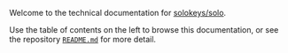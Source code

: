 Welcome to the technical documentation for [solokeys/solo](https://github.com/solokeys/solo).

Use the table of contents on the left to browse this documentation, or see the repository [`README.md`](../../README.md) for more detail.  

